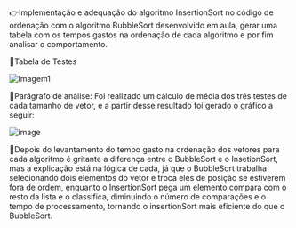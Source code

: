 :point_right:Implementação e adequação do algoritmo InsertionSort no código de ordenação com o algoritmo BubbleSort
desenvolvido em aula, gerar uma tabela com os tempos gastos na ordenação de cada algoritmo e por fim analisar o 
comportamento.

:bookmark_tabs:Tabela de Testes

![Imagem1](https://user-images.githubusercontent.com/91790222/216859236-0d882d93-1667-4517-aedc-86cf47217766.png)

:bookmark_tabs:Parágrafo de análise:
Foi realizado um cálculo de média dos três testes de cada tamanho de vetor, e a partir desse resultado foi gerado o gráfico a seguir:

![image](https://user-images.githubusercontent.com/91790222/216859281-8d84d3b7-a83b-4a50-9d10-644d7819722b.png)

:bookmark_tabs:Depois do levantamento do tempo gasto na ordenação dos vetores para cada algoritmo é gritante a diferença entre o BubbleSort e o InsetionSort, 
mas a explicação está na lógica de cada, já que o BubbleSort trabalha selecionando dois elementos do vetor e troca eles de posição se estiverem
fora de ordem, enquanto o InsertionSort pega um elemento compara com o resto da lista e o classifica, diminuindo o número de comparações e o tempo
de processamento, tornando o insertionSort mais eficiente do que o BubbleSort.
